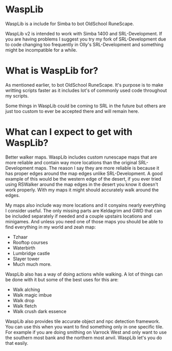 # WaspLib
 WaspLib is a include for Simba to bot OldSchool RuneScape.
 
 WaspLib v2 is intended to work with Simba 1400 and SRL-Development.
 If you are having problems I suggest you try my fork of SRL-Development due to code changing too frequently in Olly's SRL-Development and something might be incompatible for a while.
 
 
# What is WaspLib for?
 As mentioned earlier, to bot OldSchool RuneScape. It's purpose is to make writting scripts faster as it includes lot's of commonly used code throughout my scripts.
 
 Some things in WaspLib could be coming to SRL in the future but others are just too custom to ever be accepted there and will remain here.


 # What can I expect to get with WaspLib?

 Better walker maps.
 WaspLib includes custom runescape maps that are more reliable and contain way more locations than the original SRL-Development maps.
 The reason I say they are more reliable is because it has proper edges around the map edges unlike SRL-Development.
 A good example of this would be the western edge of the desert, if you ever tried using RSWalker around the map edges in the desert you know it doesn't work properly.
 With my maps it might should accurately walk around the edges.

 My maps also include way more locations and it conyains nearly everything I consider useful.
 The only missing parts are Keldagrim and GWD that can be included separately if needed and a couple upstairs locations and minigames.
 And unless you need one of those maps you should be able to find everything in my world and zeah map:
 - Tzhaar
 - Rooftop courses
 - Waterbirth
 - Lumbridge castle
 - Slayer tower
 - Much much more.

 WaspLib also has a way of doing actions while walking.
 A lot of things can be done with it but some of the best uses for this are:
 - Walk alching
 - Walk magic imbue
 - Walk drop
 - Walk fletch
 - Walk crush dark essence

 WaspLib also provides tile accurate object and npc detection framework.
 You can use this when you want to find something only in one specific tile.
 For example if you are doing smithing on Varrock West and only want to use the southern most bank and the northern most anvil. WaspLib let's you do that easily.

